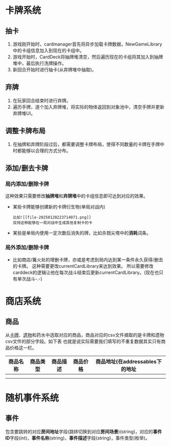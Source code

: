 # 卡牌系统
## 抽卡

1. 游戏刚开始时，cardmanager首先将异步加载卡牌数据，NewGameLibrary中的卡组信息加入到现在的卡组中。
2. 游戏开始时，CardDeck将抽牌堆清空，然后遍历现在的卡组将其加入到抽牌堆中，最后执行洗牌操作。
3. 新回合开始时进行抽卡(从弃牌堆中抽取)。




## 弃牌
1. 在玩家回合结束时进行弃牌。
2. 遍历手牌，逐个加入弃牌堆，将实际的物体返回到对象池中，清空手牌并更新弃牌堆UI。


## 调整卡牌布局
1. 在抽牌和弃牌阶段过后，都需要调整卡牌布局，使得不同数量的卡牌在手牌中时都能够以合理的方式分布。

## 添加/删去卡牌
### 局内添加/删除卡牌
这种效果只需要修改**抽牌堆**和**弃牌堆**中的卡组信息即可达到对应的效果。
- 某些卡牌能够创建新的卡牌衍生物(单局对战内)
  ```ad-tip
  比如![[file-20250120223714071.png]]
  双持这种能够在一局对战中生成其他复制卡的卡
   ```
- 某些是单局内使用一定次数后消失的牌，比如杀戮尖塔中的**消耗**词条。

### 局外添加/删除卡牌
- 比如商店/篝火处的增删卡牌，亦或是考虑到局内达到某一条件永久获得/删去的卡牌。
这种需要更改currentCardLibrary来达到效果。
所以需要修改carddeck的逻辑让他在每次战斗结束后更新currentCardLibrary。(现在也只有单次战斗-.-)


# 商店系统

## 商品
从[卡牌](obsidian://open?vault=Obsidian%20Vault&file=game%2F%E5%8D%A1%E7%89%8C)、[遗物](obsidian://open?vault=Obsidian%20Vault&file=game%2F%E9%81%97%E7%89%A9)和药水中选取对应的商品，商品对应的csv文件摘取的是卡牌和遗物csv文件的部分字段。如下表
也就是说实际需要我们填写的不重复数据其实只有商品价格这一栏。

| 商品名称 | 商品类型 | 商品描述 | 商品价格 | 商品地址(在addressables下的地址 |
| ---- | ---- | ---- | ---- | ---------------------- |
|      |      |      |      |                        |
|      |      |      |      |                        |



# 随机事件系统

## 事件
包含要跳转的对应**房间地址**字段(跳转切换到对应**房间场景**)(string)，对应的**事件ID**字段(int)，**事件名称**(string)，**事件描述**字段(string)，事件类型(枚举)。
